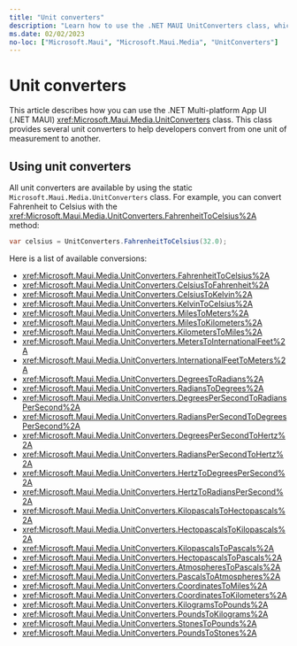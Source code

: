 ```yaml
---
title: "Unit converters"
description: "Learn how to use the .NET MAUI UnitConverters class, which provides several unit converters to help developers."
ms.date: 02/02/2023
no-loc: ["Microsoft.Maui", "Microsoft.Maui.Media", "UnitConverters"]
---
```


# Unit converters

This article describes how you can use the .NET Multi-platform App UI (.NET MAUI) <xref:Microsoft.Maui.Media.UnitConverters> class. This class provides several unit converters to help developers convert from one unit of measurement to another.

## Using unit converters

All unit converters are available by using the static `Microsoft.Maui.Media.UnitConverters` class. For example, you can convert Fahrenheit to Celsius with the <xref:Microsoft.Maui.Media.UnitConverters.FahrenheitToCelsius%2A> method:

```csharp
var celsius = UnitConverters.FahrenheitToCelsius(32.0);
```

Here is a list of available conversions:

- <xref:Microsoft.Maui.Media.UnitConverters.FahrenheitToCelsius%2A>
- <xref:Microsoft.Maui.Media.UnitConverters.CelsiusToFahrenheit%2A>
- <xref:Microsoft.Maui.Media.UnitConverters.CelsiusToKelvin%2A>
- <xref:Microsoft.Maui.Media.UnitConverters.KelvinToCelsius%2A>
- <xref:Microsoft.Maui.Media.UnitConverters.MilesToMeters%2A>
- <xref:Microsoft.Maui.Media.UnitConverters.MilesToKilometers%2A>
- <xref:Microsoft.Maui.Media.UnitConverters.KilometersToMiles%2A>
- <xref:Microsoft.Maui.Media.UnitConverters.MetersToInternationalFeet%2A>
- <xref:Microsoft.Maui.Media.UnitConverters.InternationalFeetToMeters%2A>
- <xref:Microsoft.Maui.Media.UnitConverters.DegreesToRadians%2A>
- <xref:Microsoft.Maui.Media.UnitConverters.RadiansToDegrees%2A>
- <xref:Microsoft.Maui.Media.UnitConverters.DegreesPerSecondToRadiansPerSecond%2A>
- <xref:Microsoft.Maui.Media.UnitConverters.RadiansPerSecondToDegreesPerSecond%2A>
- <xref:Microsoft.Maui.Media.UnitConverters.DegreesPerSecondToHertz%2A>
- <xref:Microsoft.Maui.Media.UnitConverters.RadiansPerSecondToHertz%2A>
- <xref:Microsoft.Maui.Media.UnitConverters.HertzToDegreesPerSecond%2A>
- <xref:Microsoft.Maui.Media.UnitConverters.HertzToRadiansPerSecond%2A>
- <xref:Microsoft.Maui.Media.UnitConverters.KilopascalsToHectopascals%2A>
- <xref:Microsoft.Maui.Media.UnitConverters.HectopascalsToKilopascals%2A>
- <xref:Microsoft.Maui.Media.UnitConverters.KilopascalsToPascals%2A>
- <xref:Microsoft.Maui.Media.UnitConverters.HectopascalsToPascals%2A>
- <xref:Microsoft.Maui.Media.UnitConverters.AtmospheresToPascals%2A>
- <xref:Microsoft.Maui.Media.UnitConverters.PascalsToAtmospheres%2A>
- <xref:Microsoft.Maui.Media.UnitConverters.CoordinatesToMiles%2A>
- <xref:Microsoft.Maui.Media.UnitConverters.CoordinatesToKilometers%2A>
- <xref:Microsoft.Maui.Media.UnitConverters.KilogramsToPounds%2A>
- <xref:Microsoft.Maui.Media.UnitConverters.PoundsToKilograms%2A>
- <xref:Microsoft.Maui.Media.UnitConverters.StonesToPounds%2A>
- <xref:Microsoft.Maui.Media.UnitConverters.PoundsToStones%2A>
